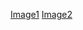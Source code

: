 
[Image1](https://user-images.githubusercontent.com/68610341/226191135-3e3b40c8-42e9-45e9-b867-c6efa10f050f.png)
[Image2](https://user-images.githubusercontent.com/68610341/226191140-5d29b24c-7bad-487c-85fd-43ebd1b79302.png)
